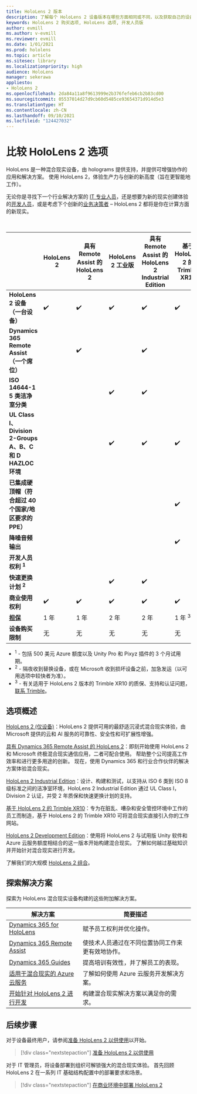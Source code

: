 ```yaml
---
title: HoloLens 2 版本
description: 了解每个 HoloLens 2 设备版本在哪些方面相同或不同，以及获取自己的设备版本后要执行哪些操作。
keywords: HoloLens 2 购买选项, HoloLens 选项, 开发人员版
author: evmill
ms.author: v-evmill
ms.reviewer: evmill
ms.date: 1/01/2021
ms.prod: hololens
ms.topic: article
ms.sitesec: library
ms.localizationpriority: high
audience: HoloLens
manager: sekerawa
appliesto:
- HoloLens 2
ms.openlocfilehash: 2da84a11a8f9613999e2b376fefeb6cb2b83cd00
ms.sourcegitcommit: 05537014d27d9cb60d5485ce93654371d914d5e3
ms.translationtype: HT
ms.contentlocale: zh-CN
ms.lasthandoff: 09/10/2021
ms.locfileid: "124427032"
---
```

# <a name="compare-hololens-2-options"></a>比较 HoloLens 2 选项

HoloLens 是一种混合现实设备，由 holograms 提供支持，并提供可增强协作的应用和解决方案。 使用 HoloLens 2，体验生产力与创新的新高度（旨在更智能地工作）。

无论你是寻找下一个行业解决方案的 [IT 专业人员](https://www.microsoft.com/hololens/apps)，还是想要为新的现实创建体验的[开发人员](https://www.microsoft.com/hololens/developers)，或是考虑下个创新的[业务决策者](https://www.microsoft.com/hololens/apps) – HoloLens 2 都将是你在计算方面的新现实。

<br>

|                                                      | HoloLens 2 | 具有 Remote Assist 的 HoloLens 2 | HoloLens 2 工业版 | 具有 Remote Assist 的 HoloLens 2 Industrial Edition | 基于 HoloLens 2 的 Trimble XR10 | HoloLens 2 开发版 |
|------------------------------------------------------|------------|-------------------------------|-------------------------------|--------------------------------------------------|------------------------------|--------------------------------|
| **HoloLens 2 设备（一台设备）**                       |      ✔️     |               ✔️               |               ✔️               |                         ✔️                        |               ✔️              |                ✔️               |
| **Dynamics 365 Remote Assist（一个席位）**                |            |               ✔️               |                               |                         ✔️                        |                              |                                |
| **ISO 14644-1 5 类洁净室分类**           |            |                               |               ✔️               |                         ✔️                        |                              |                                |
| **UL Class I、Division 2-Groups A、B、C 和 D HAZLOC 环境**                     |            |                               |               ✔️               |                         ✔️                        |               ✔️              |                                |
| **已集成硬顶帽（符合超过 40 个国家/地区要求的 PPE）** |            |                               |                               |                                                  |               ✔️              |                                |
| **降噪音频输出**                        |            |                               |                               |                                                  |               ✔️              |                                |
| **开发人员权利 <sup>1</sup>**                             |            |                               |                               |                                                  |                              |                ✔️               |
| **快速更换计划 <sup>2</sup>**                          |            |                               |               ✔️               |                         ✔️                        |                              |                                |
| **商业使用权利**                                |      ✔️     |               ✔️               |               ✔️               |                         ✔️                        |               ✔️              |                                |
| [**担保**](hololens2-hardware.md#warranty-information)                                             |   1 年   |             1 年            |             2 年            |                      2 年                      |            1 年 <sup>3</sup>            |             1 年             |
| **设备购买限制**                                |    无    |              无             |              无             |                       无                       |             无             |       每个事务一个      |

- <sup>1</sup> - 包括 500 美元 Azure 额度以及 Unity Pro 和 Pixyz 插件的 3 个月试用期。
- <sup>2</sup> - 隔夜收到替换设备，或在 Microsoft 收到损坏设备之前，加急发运（以可用选项中较快者为准）。
- <sup>3</sup> - 有关适用于 HoloLens 2 版本的 Trimble XR10 的质保、支持和认证问题，[联系 Trimble](https://fieldtech.trimble.com/en/contact-support)。


## <a name="options-overview"></a>选项概述

[HoloLens 2 (仅设备)](hololens2-options-device-only.md)：HoloLens 2 提供可用的最舒适沉浸式混合现实体验，由 Microsoft 提供的云和 AI 服务的可靠性、安全性和可扩展性增强。

[具有 Dynamics 365 Remote Assist 的 HoloLens 2](hololens2-options-remote-assist.md)：即刻开始使用 HoloLens 2 和 Microsoft 终极混合现实通信应用，二者可配合使用。 帮助整个公司提高工作效率和进行更多用途的创新。 现在，使用 Dynamics 365 和行业合作伙伴的解决方案体验混合现实。

[HoloLens 2 Industrial Edition](hololens2-options-industrial-edition.md)：设计、构建和测试，以支持从 ISO 6 类到 ISO 8 级标准之间的洁净室环境，HoloLens 2 Industrial Edition 通过 UL Class I，Division 2 认证，并受 2 年质保和快速更换计划的支持。

[基于 HoloLens 2 的 Trimble XR10](hololens2-options-trimble-xr10-edition.md)：专为在脏乱、嘈杂和安全管控环境中工作的员工而制造，基于 HoloLens 2 的 Trimble XR10 可将混合现实直接引入你的工作网站。

[HoloLens 2 Development Edition](hololens2-options-dev-edition.md)：使用将 HoloLens 2 与试用版 Unity 软件和 Azure 云服务额度相结合的这一版本开始构建混合现实。 了解如何越过基础知识并开始针对混合现实进行开发。

了解我们的大规模 [HoloLens 2 组合](https://www.microsoft.com/hololens/buy)。

## <a name="explore-solutions"></a>探索解决方案

探索为 HoloLens 混合现实设备构建的这些附加解决方案。

| 解决方案 | 简要描述                                                                                |
|----------|---------------------------------------------------------------------------------------------------|
| [Dynamics 365 for HoloLens](https://www.microsoft.com//hololens/apps)          | 赋予员工权利并优化操作。                                                        |
| [Dynamics 365 Remote Assist](https://dynamics.microsoft.com/mixed-reality/remote-assist/)          | 使技术人员通过在不同位置协同工作来更有效地协作。 |
|   [Dynamics 365 Guides](https://dynamics.microsoft.com/mixed-reality/guides/)        | 提高培训有效性，并了解员工的表现。                          |
|  [适用于混合现实的 Azure 云服务](/windows/mixed-reality/develop/mixed-reality-cloud-services#:~:text=Mixed%20Reality%20services%20Mixed%20Reality%20cloud%20services%20like,all%20in%20the%20context%20of%20your%20users%E2%80%99%20environments)         | 了解如何使用 Azure 云服务开发解决方案。                                       |
|  [开始针对 HoloLens 2 进行开发](/windows/mixed-reality/develop/development?tabs=unity)         | 构建混合现实解决方案以满足你的需求。                                                 |

## <a name="next-steps"></a>后续步骤

对于设备最终用户，请参阅[准备 HoloLens 2 以供使用](hololens2-setup.md)以开始。

> [!div class="nextstepaction"]
> [准备 HoloLens 2 以供使用](hololens2-setup.md)

对于 IT 管理员，将设备部署到组织可解锁强大的混合现实体验。 首先回顾 HoloLens 2 在一系列 IT 基础结构配置中的部署要求和场景。

> [!div class="nextstepaction"]
> [在商业环境中部署 HoloLens 2](hololens-requirements.md)
